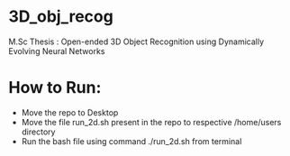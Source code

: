 # 3D_obj_recog
M.Sc Thesis : Open-ended 3D Object Recognition using Dynamically Evolving Neural Networks

# How to Run:
- Move the repo to Desktop
- Move the file run_2d.sh present in the repo to respective /home/users directory
- Run the bash file using command ./run_2d.sh from terminal
